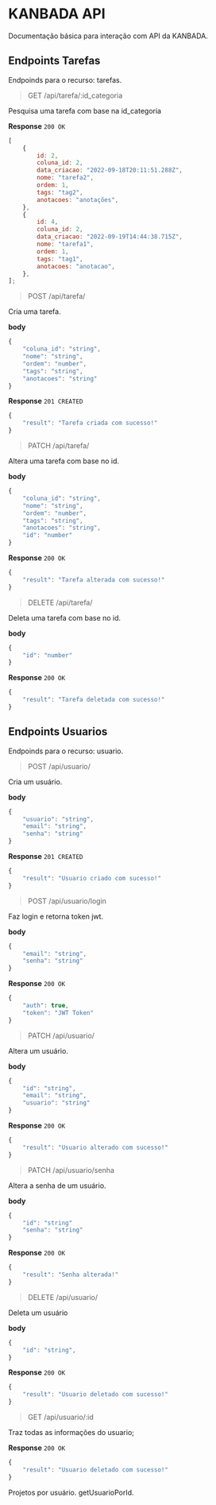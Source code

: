 # KANBADA API

Documentação básica para interação com API da KANBADA.

## Endpoints Tarefas

Endpoinds para o recurso: tarefas.

> GET /api/tarefa/:id_categoria

Pesquisa uma tarefa com base na id_categoria

**Response**
`200 OK`

```js
[
	{
		id: 2,
		coluna_id: 2,
		data_criacao: "2022-09-18T20:11:51.288Z",
		nome: "tarefa2",
		ordem: 1,
		tags: "tag2",
		anotacoes: "anotações",
	},
	{
		id: 4,
		coluna_id: 2,
		data_criacao: "2022-09-19T14:44:38.715Z",
		nome: "tarefa1",
		ordem: 1,
		tags: "tag1",
		anotacoes: "anotacao",
	},
];
```

> POST /api/tarefa/

Cria uma tarefa.

**body**

```js
{
    "coluna_id": "string",
    "nome": "string",
    "ordem": "number",
    "tags": "string",
    "anotacoes": "string"
}
```

**Response**
`201 CREATED`

```js
{
    "result": "Tarefa criada com sucesso!"
}
```

> PATCH /api/tarefa/

Altera uma tarefa com base no id.

**body**

```js
{
    "coluna_id": "string",
    "nome": "string",
    "ordem": "number",
    "tags": "string",
    "anotacoes": "string",
    "id": "number"
}
```

**Response**
`200 OK`

```js
{
    "result": "Tarefa alterada com sucesso!"
}
```

> DELETE /api/tarefa/

Deleta uma tarefa com base no id.

**body**

```js
{
    "id": "number"
}
```

**Response**
`200 OK`

```js
{
    "result": "Tarefa deletada com sucesso!"
}
```

## Endpoints Usuarios

Endpoinds para o recurso: usuario.

> POST /api/usuario/

Cria um usuário.

**body**

```js
{
    "usuario": "string",
    "email": "string",
    "senha": "string"
}
```

**Response**
`201 CREATED`

```js
{
    "result": "Usuario criado com sucesso!"
}
```

> POST /api/usuario/login

Faz login e retorna token jwt.

**body**

```js
{
    "email": "string",
    "senha": "string"
}
```

**Response**
`200 OK`

```js
{
	"auth": true,
	"token": "JWT Token"
}
```

> PATCH /api/usuario/

Altera um usuário.

**body**

```js
{
    "id": "string",
    "email": "string",
    "usuario": "string"
}
```

**Response**
`200 OK`

```js
{
    "result": "Usuario alterado com sucesso!"
}
```

> PATCH /api/usuario/senha

Altera a senha de um usuário.

**body**

```js
{
    "id": "string"
    "senha": "string"
}
```

**Response**
`200 OK`

```js
{
    "result": "Senha alterada!"
}
```

> DELETE /api/usuario/

Deleta um usuário

**body**

```js
{
    "id": "string",
}
```

**Response**
`200 OK`

```js
{
    "result": "Usuario deletado com sucesso!"
}
```

> GET /api/usuario/:id

Traz todas as informações do usuario;

**Response**
`200 OK`

```js
{
    "result": "Usuario deletado com sucesso!"
}
```



Projetos por usuário.
getUsuarioPorId.